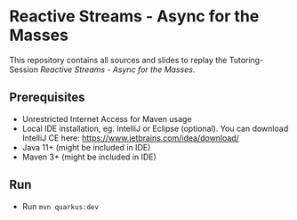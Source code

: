 # Reactive Streams - Async for the Masses

This repository contains all sources and slides to replay the Tutoring-Session *Reactive Streams - Async for the Masses*.

## Prerequisites

* Unrestricted Internet Access for Maven usage
* Local IDE installation, eg. IntelliJ or Eclipse (optional). You can download IntelliJ CE here: https://www.jetbrains.com/idea/download/
* Java 11+ (might be included in IDE)
* Maven 3+ (might be included in IDE)

## Run

* Run `mvn quarkus:dev`
